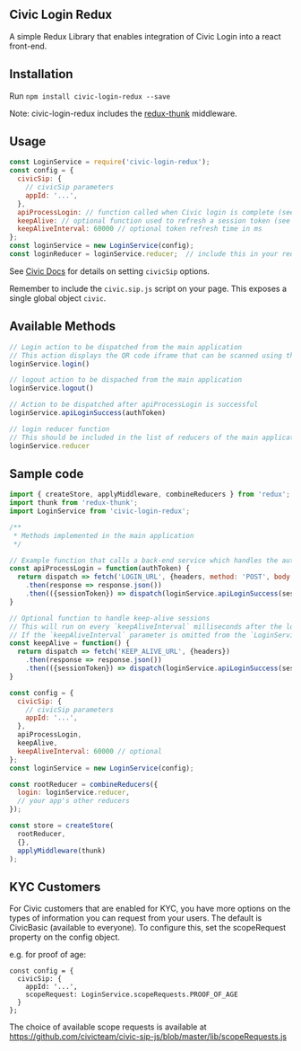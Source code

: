 ## Civic Login Redux

A simple Redux Library that enables integration of Civic Login into a react front-end.

## Installation

Run `npm install civic-login-redux --save`

Note: civic-login-redux includes the [redux-thunk](https://www.npmjs.com/package/redux-thunk) middleware.

## Usage

```javascript
const LoginService = require('civic-login-redux');
const config = {
  civicSip: {
    // civicSip parameters
    appId: '...',
  },
  apiProcessLogin: // function called when Civic login is complete (see below)
  keepAlive: // optional function used to refresh a session token (see below)
  keepAliveInterval: 60000 // optional token refresh time in ms
};
const loginService = new LoginService(config);
const loginReducer = loginService.reducer;  // include this in your redux root reducer
```

See [Civic Docs](https://docs.civic.com/#GettingStarted) for details on setting `civicSip` options.

Remember to include the `civic.sip.js` script on your page. This exposes a single global object `civic`.

## Available Methods

```javascript
// Login action to be dispatched from the main application
// This action displays the QR code iframe that can be scanned using the mobile app
loginService.login()

// logout action to be dispached from the main application
loginService.logout()

// Action to be dispatched after apiProcessLogin is successful
loginService.apiLoginSuccess(authToken)

// login reducer function
// This should be included in the list of reducers of the main application
loginService.reducer
```

## Sample code

```javascript
import { createStore, applyMiddleware, combineReducers } from 'redux';
import thunk from 'redux-thunk';
import LoginService from 'civic-login-redux';

/**
 * Methods implemented in the main application
 */

// Example function that calls a back-end service which handles the auth token and generates a session token
const apiProcessLogin = function(authToken) {
  return dispatch => fetch('LOGIN_URL', {headers, method: 'POST', body: JSON.stringify({authToken})})
    .then(response => response.json())
    .then(({sessionToken}) => dispatch(loginService.apiLoginSuccess(sessionToken)));
}

// Optional function to handle keep-alive sessions
// This will run on every `keepAliveInterval` milliseconds after the login is successful
// If the `keepAliveInterval` parameter is omitted from the `LoginService` config, this function will not be called
const keepAlive = function() {
  return dispatch => fetch('KEEP_ALIVE_URL', {headers})
    .then(response => response.json())
    .then(({sessionToken}) => dispatch(loginService.apiLoginSuccess(sessionToken)));
}

const config = {
  civicSip: {
    // civicSip parameters
    appId: '...',
  },
  apiProcessLogin,
  keepAlive,
  keepAliveInterval: 60000 // optional
};
const loginService = new LoginService(config);

const rootReducer = combineReducers({
  login: loginService.reducer,
  // your app's other reducers
});

const store = createStore(
  rootReducer,
  {},
  applyMiddleware(thunk)
);
```

## KYC Customers

For Civic customers that are enabled for KYC, you have more options on the types of information you can request from your users.
The default is CivicBasic (available to everyone). To configure this, set the scopeRequest property on the config object.

e.g. for proof of age:

```
const config = {
  civicSip: {
    appId: '...',
    scopeRequest: LoginService.scopeRequests.PROOF_OF_AGE
  }
};
```

The choice of available scope requests is available at https://github.com/civicteam/civic-sip-js/blob/master/lib/scopeRequests.js
